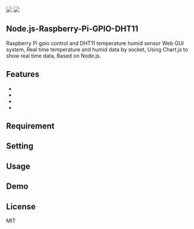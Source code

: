   <p align=center>
<img src="">
</p>


<a target="_blank" href="http://nodejs.org/download/" title="Node version"><img src="https://img.shields.io/badge/node.js-%3E=_6.0-green.svg"></a>
<a target="_blank" href="https://opensource.org/licenses/MIT" title="License: MIT"><img src="https://img.shields.io/badge/License-MIT-blue.svg"></a>


## Node.js-Raspberry-Pi-GPIO-DHT11

Raspberry Pi gpio control and DHT11 temperature humid sensor Web GUI system,
Real time temperature and humid data by socket, Using Chart.js to show real time data,
Based on Node.js.

## Features

* 
*
*
*

## Requirement

## Setting

## Usage

## Demo

## License

MIT
